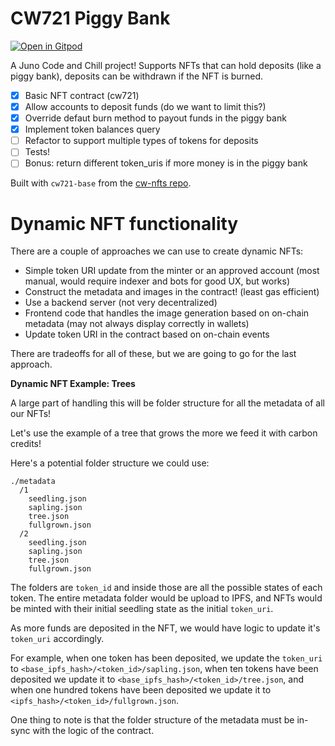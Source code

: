 # CW721 Piggy Bank

[![Open in Gitpod](https://gitpod.io/button/open-in-gitpod.svg)](https://gitpod.io/#https://github.com/CosmosContracts/code-and-chill)

A Juno Code and Chill project! Supports NFTs that can hold deposits (like a piggy bank), deposits can be withdrawn if the NFT is burned.

- [x] Basic NFT contract (cw721)
- [x] Allow accounts to deposit funds (do we want to limit this?)
- [x] Override defaut burn method to payout funds in the piggy bank
- [x] Implement token balances query
- [ ] Refactor to support multiple types of tokens for deposits
- [ ] Tests!
- [ ] Bonus: return different token_uris if more money is in the piggy bank

Built with `cw721-base` from the [cw-nfts repo](https://github.com/cosmwasm/cw-nfts).

# Dynamic NFT functionality

There are a couple of approaches we can use to create dynamic NFTs:

- Simple token URI update from the minter or an approved account (most manual, would require indexer and bots for good UX, but works)
- Construct the metadata and images in the contract! (least gas efficient)
- Use a backend server (not very decentralized)
- Frontend code that handles the image generation based on on-chain metadata (may not always display correctly in wallets)
- Update token URI in the contract based on on-chain events

There are tradeoffs for all of these, but we are going to go for the last approach. 

**Dynamic NFT Example: Trees**

A large part of handling this will be folder structure for all the metadata of all our NFTs!

Let's use the example of a tree that grows the more we feed it with carbon credits!

Here's a potential folder structure we could use:

```
./metadata
  /1
    seedling.json
    sapling.json
    tree.json
    fullgrown.json
  /2
    seedling.json
    sapling.json
    tree.json
    fullgrown.json
```

The folders are `token_id` and inside those are all the possible states of each token. The entire metadata folder would be upload to IPFS, and NFTs would be minted with their initial seedling state as the initial `token_uri`.

As more funds are deposited in the NFT, we would have logic to update it's `token_uri` accordingly.

For example, when one token has been deposited, we update the `token_uri` to `<base_ipfs_hash>/<token_id>/sapling.json`, when ten tokens have been deposited we update it to `<base_ipfs_hash>/<token_id>/tree.json`, and when one hundred tokens have been deposited we update it to `<ipfs_hash>/<token_id>/fullgrown.json`.

One thing to note is that the folder structure of the metadata must be in-sync with the logic of the contract.